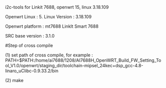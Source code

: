 i2c-tools for Linkit 7688, openwrt 15, linux 3.18.109

Openwrt Linux : 5.
Linux Version : 3.18.109

Openwrt platform : mt7688 LinkIt Smart 7688

SRC base version : 3.1.0

#Step of cross compile

(1)
set path of cross compile, for example :
PATH=$PATH:/home/ai7688/1208/AI7688H_OpenWRT_Build_FW_Setting_Tool_V1.0/openwrt/staging_dir/toolchain-mipsel_24kec+dsp_gcc-4.8-linaro_uClibc-0.9.33.2/bin

(2)
make

